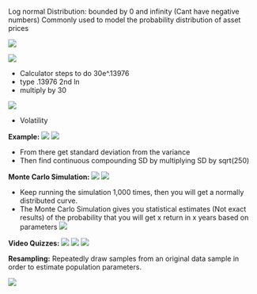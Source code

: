 
Log normal Distribution: bounded by 0 and infinity (Cant have negative numbers)
Commonly used to model the probability distribution of asset prices

![](https://i.imgur.com/0sIcubq.png)


![](https://i.imgur.com/aOEhx2R.png)
- Calculator steps to do 30e^.13976
- type .13976 2nd ln
- multiply by 30

![](https://i.imgur.com/javBWlU.png)
- Volatility 

**Example:**
![](https://i.imgur.com/Zez2YeG.png)
![](https://i.imgur.com/aFI8XUM.png)
- From there get standard deviation from the variance
- Then find continuous compounding SD by multiplying SD by sqrt(250)

**Monte Carlo Simulation:**
![](https://i.imgur.com/S7GO3rh.png)
![](https://i.imgur.com/rtulbZF.png)
- Keep running the simulation 1,000 times, then you will get a normally distributed curve.
- The Monte Carlo Simulation gives you statistical estimates (Not exact results) of the probability that you will get x return in x years based on parameters
![](https://i.imgur.com/iAdHu5J.png)



**Video Quizzes:**
![](https://i.imgur.com/RXoPRsG.png)
![](https://i.imgur.com/9pknurL.png)
![](https://i.imgur.com/ecy0dK1.png)


**Resampling:** Repeatedly draw samples from an original data sample in order to estimate population parameters.

![](https://i.imgur.com/jR1vGw2.png)
